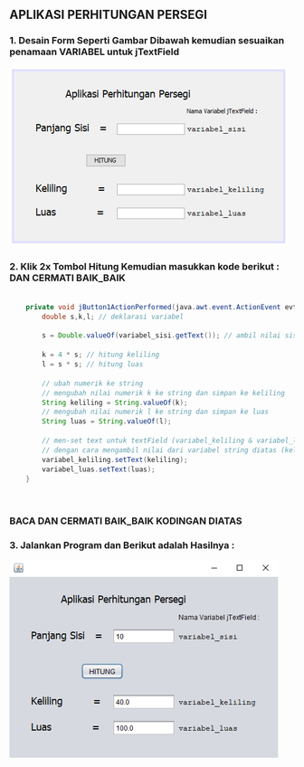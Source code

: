 ## APLIKASI PERHITUNGAN PERSEGI


### 1. Desain Form Seperti Gambar Dibawah kemudian sesuaikan penamaan VARIABEL untuk jTextField

![Penamaan Variabel](https://raw.githubusercontent.com/sandybuana03/pbo-12/main/src/HitungPersegi/variabel_persegi.png)

### 2. Klik 2x Tombol Hitung Kemudian masukkan kode berikut : DAN CERMATI BAIK_BAIK


```java

    private void jButton1ActionPerformed(java.awt.event.ActionEvent evt) {                                         
        double s,k,l; // deklarasi variabel
        
        s = Double.valueOf(variabel_sisi.getText()); // ambil nilai sisi
        
        k = 4 * s; // hitung keliling
        l = s * s; // hitung luas
        
        // ubah numerik ke string
        // mengubah nilai numerik k ke string dan simpan ke keliling
        String keliling = String.valueOf(k); 
        // mengubah nilai numerik l ke string dan simpan ke luas
        String luas = String.valueOf(l); 
        
        // men-set text untuk textField (variabel_keliling & variabel_luas)
        // dengan cara mengambil nilai dari variabel string diatas (keliling dan luas)
        variabel_keliling.setText(keliling);
        variabel_luas.setText(luas);
    }
    
    
```


### BACA DAN CERMATI BAIK_BAIK KODINGAN DIATAS

### 3. Jalankan Program dan Berikut adalah Hasilnya :

![Hasil](https://raw.githubusercontent.com/sandybuana03/pbo-12/main/src/HitungPersegi/hasil_persegi.png)
